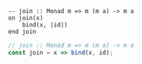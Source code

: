 ```applescript
-- join :: Monad m => m (m a) -> m a
on join(x)
    bind(x, |id|)
end join
```

```js
// join :: Monad m => m (m a) -> m a
const join = x => bind(x, id);
```